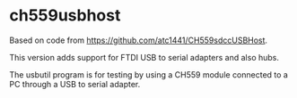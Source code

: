 # ch559usbhost

Based on code from https://github.com/atc1441/CH559sdccUSBHost.

This version adds support for FTDI USB to serial adapters and also hubs.

The usbutil program is for testing by using a CH559 module connected to a PC through a
USB to serial adapter.
